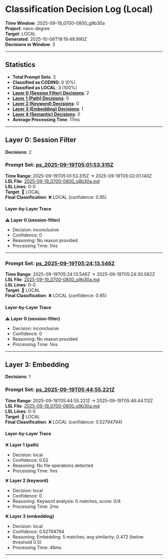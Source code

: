 # Classification Decision Log (Local)

**Time Window**: 2025-09-19_0700-0800_g9b30a<br>
**Project**: nano-degree<br>
**Target**: LOCAL<br>
**Generated**: 2025-10-06T19:19:49.990Z<br>
**Decisions in Window**: 3

---

## Statistics

- **Total Prompt Sets**: 3
- **Classified as CODING**: 0 (0%)
- **Classified as LOCAL**: 3 (100%)
- **[Layer 0 (Session Filter) Decisions](#layer-0-session-filter)**: 2
- **[Layer 1 (Path) Decisions](#layer-1-path)**: 0
- **[Layer 2 (Keyword) Decisions](#layer-2-keyword)**: 0
- **[Layer 3 (Embedding) Decisions](#layer-3-embedding)**: 1
- **[Layer 4 (Semantic) Decisions](#layer-4-semantic)**: 0
- **Average Processing Time**: 17ms

---

## Layer 0: Session Filter

**Decisions**: 2

### Prompt Set: [ps_2025-09-19T05:01:53.315Z](../../history/2025-09-19_0700-0800_g9b30a.md#ps_2025-09-19T05:01:53.315Z)

**Time Range**: 2025-09-19T05:01:53.315Z → 2025-09-19T05:02:01.140Z<br>
**LSL File**: [2025-09-19_0700-0800_g9b30a.md](../../history/2025-09-19_0700-0800_g9b30a.md#ps_2025-09-19T05:01:53.315Z)<br>
**LSL Lines**: 0-0<br>
**Target**: 📍 LOCAL<br>
**Final Classification**: ❌ LOCAL (confidence: 0.95)

#### Layer-by-Layer Trace

⚠️ **Layer 0 (session-filter)**
- Decision: inconclusive
- Confidence: 0
- Reasoning: No reason provided
- Processing Time: 1ms

---

### Prompt Set: [ps_2025-09-19T05:24:13.546Z](../../history/2025-09-19_0700-0800_g9b30a.md#ps_2025-09-19T05:24:13.546Z)

**Time Range**: 2025-09-19T05:24:13.546Z → 2025-09-19T05:24:30.082Z<br>
**LSL File**: [2025-09-19_0700-0800_g9b30a.md](../../history/2025-09-19_0700-0800_g9b30a.md#ps_2025-09-19T05:24:13.546Z)<br>
**LSL Lines**: 0-0<br>
**Target**: 📍 LOCAL<br>
**Final Classification**: ❌ LOCAL (confidence: 0.95)

#### Layer-by-Layer Trace

⚠️ **Layer 0 (session-filter)**
- Decision: inconclusive
- Confidence: 0
- Reasoning: No reason provided
- Processing Time: 1ms

---

## Layer 3: Embedding

**Decisions**: 1

### Prompt Set: [ps_2025-09-19T05:44:55.221Z](../../history/2025-09-19_0700-0800_g9b30a.md#ps_2025-09-19T05:44:55.221Z)

**Time Range**: 2025-09-19T05:44:55.221Z → 2025-09-19T05:46:44.112Z<br>
**LSL File**: [2025-09-19_0700-0800_g9b30a.md](../../history/2025-09-19_0700-0800_g9b30a.md#ps_2025-09-19T05:44:55.221Z)<br>
**LSL Lines**: 0-0<br>
**Target**: 📍 LOCAL<br>
**Final Classification**: ❌ LOCAL (confidence: 0.52794794)

#### Layer-by-Layer Trace

❌ **Layer 1 (path)**
- Decision: local
- Confidence: 0.02
- Reasoning: No file operations detected
- Processing Time: 1ms

❌ **Layer 2 (keyword)**
- Decision: local
- Confidence: 0
- Reasoning: Keyword analysis: 0 matches, score: 0/4
- Processing Time: 2ms

❌ **Layer 3 (embedding)**
- Decision: local
- Confidence: 0.52794794
- Reasoning: Embedding: 5 matches, avg similarity: 0.472 (below threshold 0.5)
- Processing Time: 46ms

---

